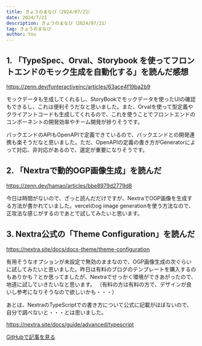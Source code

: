 ```yaml
---
title: きょうのまなび（2024/07/21）
date: 2024/7/21
description: きょうのまなび（2024/07/21）
tag: きょうのまなび
author: You
---
```


## 1. 「TypeSpec、Orval、Storybook を使ってフロントエンドのモック生成を自動化する」を読んだ感想

https://zenn.dev/funteractiveinc/articles/63ace4f19ba2b9

モックデータも生成してくれるし、StoryBookでモックデータを使ったUIの確認もできるし、これは便利そうだなと思いました。また、Orvalを使って型定義やクライアントコードも生成してくれるので、これを使うことでフロントエンドのコンポーネントの開発効率やチーム開発が捗りそうです。

バックエンドのAPIもOpenAPIで定義できているので、バックエンドとの開発連携も楽そうだなと思いました。ただ、OpenAPIの定義の書き方がGeneratorによって対応、非対応があるので、選定が重要になりそうです。

## 2. 「Nextraで動的OGP画像生成」を読んだ

https://zenn.dev/hamao/articles/bbe8979d2779d8

今日は時間がないので、ざっと読んだだけですが、NextraでOGP画像を生成する方法が書かれていました。vercelのog image generationを使う方法なので、正攻法な感じがするのであとで試してみたいと思います。

## 3. Nextra公式の「Theme Configuration」を読んだ

https://nextra.site/docs/docs-theme/theme-configuration

有用そうなオプションが未設定で無効のままなので、OGP画像生成の次ぐらいに試してみたいと思いました。昨日は有料のブログのテンプレートを購入するのもありかも？とか思ってましたが、Nextraでせっかく環境ができあがったので、地道に試していきたいなと思います。
（有料の方は有料の方で、デザインが良いし参考になりそうなので欲しいかも・・・）

あとは、NextraのTypeScriptでの書き方について公式に記載がほぼないので、自分で調べないと・・・とは思いました。

https://nextra.site/docs/guide/advanced/typescript

[GitHubで記事を見る](https://github.com/kght6123/kght6123.page-v2/blob/main/pages/posts/todays-lesson/20240721.md)

